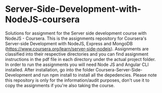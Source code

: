 # Server-Side-Development-with-NodeJS-coursera
Solutions for assignment for the Server side development course with NodeJS - Coursera. 
This is the assignments repository for Coursera's Server-side Development with NodeJS, Express and MongoDB (https://www.coursera.org/learn/server-side-nodejs). Assignments are classified into their respective directories and you can find assignment instructions in the pdf file in each directory under the actual project folder. In order to run the assignments you will need Node JS and Angular CLI installed. After installation, go into the folder Coursera-Server-Side-Development and run npm install to install all the depedencies. Please note this repository is only for the information/audit purposes, don't use it to copy the assignments if you're also taking the course.
